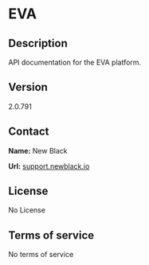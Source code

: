 # EVA

## Description

API documentation for the EVA platform.

## Version

2.0.791

## Contact

**Name:** New Black

**Url:** [support.newblack.io](https://support.newblack.io)

## License

No License

## Terms of service

No terms of service